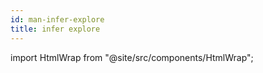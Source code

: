 ```yaml
---
id: man-infer-explore
title: infer explore
---
```


import HtmlWrap from "@site/src/components/HtmlWrap";

<HtmlWrap url="/man/1.2.0/infer-explore.1.html" />

